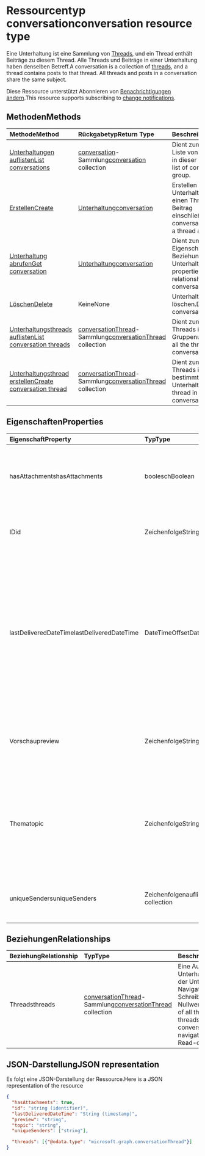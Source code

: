 # <a name="conversation-resource-type"></a><span data-ttu-id="129f2-101">Ressourcentyp conversation</span><span class="sxs-lookup"><span data-stu-id="129f2-101">conversation resource type</span></span>

<span data-ttu-id="129f2-p101">Eine Unterhaltung ist eine Sammlung von [Threads](conversationthread.md), und ein Thread enthält Beiträge zu diesem Thread. Alle Threads und Beiträge in einer Unterhaltung haben denselben Betreff.</span><span class="sxs-lookup"><span data-stu-id="129f2-p101">A conversation is a collection of [threads](conversationthread.md), and a thread contains posts to that thread. All threads and posts in a conversation share the same subject.</span></span>

<span data-ttu-id="129f2-104">Diese Ressource unterstützt Abonnieren von [Benachrichtigungen ändern](../../../concepts/webhooks.md).</span><span class="sxs-lookup"><span data-stu-id="129f2-104">This resource supports subscribing to [change notifications](../../../concepts/webhooks.md).</span></span>

## <a name="methods"></a><span data-ttu-id="129f2-105">Methoden</span><span class="sxs-lookup"><span data-stu-id="129f2-105">Methods</span></span>

| <span data-ttu-id="129f2-106">Methode</span><span class="sxs-lookup"><span data-stu-id="129f2-106">Method</span></span>       | <span data-ttu-id="129f2-107">Rückgabetyp</span><span class="sxs-lookup"><span data-stu-id="129f2-107">Return Type</span></span>  |<span data-ttu-id="129f2-108">Beschreibung</span><span class="sxs-lookup"><span data-stu-id="129f2-108">Description</span></span>|
|:---------------|:--------|:----------|
|[<span data-ttu-id="129f2-109">Unterhaltungen auflisten</span><span class="sxs-lookup"><span data-stu-id="129f2-109">List conversations</span></span>](../api/group_list_conversations.md) | <span data-ttu-id="129f2-110">[conversation](conversation.md)-Sammlung</span><span class="sxs-lookup"><span data-stu-id="129f2-110">[conversation](conversation.md) collection</span></span> |<span data-ttu-id="129f2-111">Dient zum Abrufen der Liste von Unterhaltungen in dieser Gruppe.</span><span class="sxs-lookup"><span data-stu-id="129f2-111">Get the list of conversations in this group.</span></span>|
|[<span data-ttu-id="129f2-112">Erstellen</span><span class="sxs-lookup"><span data-stu-id="129f2-112">Create</span></span>](../api/group_post_conversations.md) |[<span data-ttu-id="129f2-113">Unterhaltung</span><span class="sxs-lookup"><span data-stu-id="129f2-113">conversation</span></span>](conversation.md)| <span data-ttu-id="129f2-114">Erstellen Sie eine neue Unterhaltung, indem Sie einen Thread und einen Beitrag einschließen.</span><span class="sxs-lookup"><span data-stu-id="129f2-114">Create a new conversation by including a thread and a post.</span></span>|
|[<span data-ttu-id="129f2-115">Unterhaltung abrufen</span><span class="sxs-lookup"><span data-stu-id="129f2-115">Get conversation</span></span>](../api/conversation_get.md) | [<span data-ttu-id="129f2-116">Unterhaltung</span><span class="sxs-lookup"><span data-stu-id="129f2-116">conversation</span></span>](conversation.md) |<span data-ttu-id="129f2-117">Dient zum Lesen der Eigenschaften und der Beziehungen des Unterhaltungsobjekts.</span><span class="sxs-lookup"><span data-stu-id="129f2-117">Read properties and relationships of conversation object.</span></span>|
|[<span data-ttu-id="129f2-118">Löschen</span><span class="sxs-lookup"><span data-stu-id="129f2-118">Delete</span></span>](../api/conversation_delete.md) | <span data-ttu-id="129f2-119">Keine</span><span class="sxs-lookup"><span data-stu-id="129f2-119">None</span></span> |<span data-ttu-id="129f2-120">Unterhaltungsobjekt löschen.</span><span class="sxs-lookup"><span data-stu-id="129f2-120">Delete conversation object.</span></span> |
|[<span data-ttu-id="129f2-121">Unterhaltungsthreads auflisten</span><span class="sxs-lookup"><span data-stu-id="129f2-121">List conversation threads</span></span>](../api/conversation_list_threads.md) |<span data-ttu-id="129f2-122">[conversationThread](conversationthread.md)-Sammlung</span><span class="sxs-lookup"><span data-stu-id="129f2-122">[conversationThread](conversationthread.md) collection</span></span>| <span data-ttu-id="129f2-123">Dient zum Abrufen aller Threads in einer Gruppenunterhaltung.</span><span class="sxs-lookup"><span data-stu-id="129f2-123">Get all the threads in a group conversation.</span></span>|
|[<span data-ttu-id="129f2-124">Unterhaltungsthread erstellen</span><span class="sxs-lookup"><span data-stu-id="129f2-124">Create conversation thread</span></span>](../api/conversation_post_threads.md) |<span data-ttu-id="129f2-125">[conversationThread](conversationthread.md)-Sammlung</span><span class="sxs-lookup"><span data-stu-id="129f2-125">[conversationThread](conversationthread.md) collection</span></span>| <span data-ttu-id="129f2-126">Dient zum Erstellen eines Threads in einer bestimmten Unterhaltung.</span><span class="sxs-lookup"><span data-stu-id="129f2-126">Create a thread in the specified conversation.</span></span>|

## <a name="properties"></a><span data-ttu-id="129f2-127">Eigenschaften</span><span class="sxs-lookup"><span data-stu-id="129f2-127">Properties</span></span>
| <span data-ttu-id="129f2-128">Eigenschaft</span><span class="sxs-lookup"><span data-stu-id="129f2-128">Property</span></span>     | <span data-ttu-id="129f2-129">Typ</span><span class="sxs-lookup"><span data-stu-id="129f2-129">Type</span></span>   |<span data-ttu-id="129f2-130">Beschreibung</span><span class="sxs-lookup"><span data-stu-id="129f2-130">Description</span></span>|
|:---------------|:--------|:----------|
|<span data-ttu-id="129f2-131">hasAttachments</span><span class="sxs-lookup"><span data-stu-id="129f2-131">hasAttachments</span></span>|<span data-ttu-id="129f2-132">boolesch</span><span class="sxs-lookup"><span data-stu-id="129f2-132">Boolean</span></span>|<span data-ttu-id="129f2-133">Gibt an, ob einer der Beiträge innerhalb dieser Unterhaltung über mindestens eine Anlage verfügt.</span><span class="sxs-lookup"><span data-stu-id="129f2-133">Indicates whether any of the posts within this Conversation has at least one attachment.</span></span>|
|<span data-ttu-id="129f2-134">ID</span><span class="sxs-lookup"><span data-stu-id="129f2-134">id</span></span>|<span data-ttu-id="129f2-135">Zeichenfolge</span><span class="sxs-lookup"><span data-stu-id="129f2-135">String</span></span>|<span data-ttu-id="129f2-p102">Die eindeutigen Bezeichner der Unterhaltungen. Schreibgeschützt.</span><span class="sxs-lookup"><span data-stu-id="129f2-p102">The conversations's unique identifier. Read-only.</span></span>|
|<span data-ttu-id="129f2-138">lastDeliveredDateTime</span><span class="sxs-lookup"><span data-stu-id="129f2-138">lastDeliveredDateTime</span></span>|<span data-ttu-id="129f2-139">DateTimeOffset</span><span class="sxs-lookup"><span data-stu-id="129f2-139">DateTimeOffset</span></span>|<span data-ttu-id="129f2-p103">Der Timestamp-Typ stellt die Datums- und Uhrzeitinformationen mithilfe des ISO 8601-Formats dar und wird immer in UTC-Zeit angegeben. Mitternacht UTC-Zeit am 1. Januar 2014 würde z. B. wie folgt aussehen: `'2014-01-01T00:00:00Z'`</span><span class="sxs-lookup"><span data-stu-id="129f2-p103">The Timestamp type represents date and time information using ISO 8601 format and is always in UTC time. For example, midnight UTC on Jan 1, 2014 would look like this: `'2014-01-01T00:00:00Z'`</span></span>|
|<span data-ttu-id="129f2-142">Vorschau</span><span class="sxs-lookup"><span data-stu-id="129f2-142">preview</span></span>|<span data-ttu-id="129f2-143">Zeichenfolge</span><span class="sxs-lookup"><span data-stu-id="129f2-143">String</span></span>|<span data-ttu-id="129f2-144">Eine kurze Zusammenfassung aus dem Text des neuesten Beitrags in dieser Unterhaltung.</span><span class="sxs-lookup"><span data-stu-id="129f2-144">A short summary from the body of the latest post in this converstaion.</span></span>|
|<span data-ttu-id="129f2-145">Thema</span><span class="sxs-lookup"><span data-stu-id="129f2-145">topic</span></span>|<span data-ttu-id="129f2-146">Zeichenfolge</span><span class="sxs-lookup"><span data-stu-id="129f2-146">String</span></span>|<span data-ttu-id="129f2-p104">Das Thema der Unterhaltung. Diese Eigenschaft kann festgelegt werden, wenn die Unterhaltung erstellt wird, sie kann jedoch nicht aktualisiert werden.</span><span class="sxs-lookup"><span data-stu-id="129f2-p104">The topic of the conversation. This property can be set when the conversation is created, but it cannot be updated.</span></span>|
|<span data-ttu-id="129f2-149">uniqueSenders</span><span class="sxs-lookup"><span data-stu-id="129f2-149">uniqueSenders</span></span>|<span data-ttu-id="129f2-150">Zeichenfolgenauflistung</span><span class="sxs-lookup"><span data-stu-id="129f2-150">String collection</span></span>|<span data-ttu-id="129f2-151">Alle Benutzer, die eine Nachricht an diese Unterhaltung gesendet haben.</span><span class="sxs-lookup"><span data-stu-id="129f2-151">All the users that sent a message to this Conversation.</span></span>|

## <a name="relationships"></a><span data-ttu-id="129f2-152">Beziehungen</span><span class="sxs-lookup"><span data-stu-id="129f2-152">Relationships</span></span>
| <span data-ttu-id="129f2-153">Beziehung</span><span class="sxs-lookup"><span data-stu-id="129f2-153">Relationship</span></span> | <span data-ttu-id="129f2-154">Typ</span><span class="sxs-lookup"><span data-stu-id="129f2-154">Type</span></span>   |<span data-ttu-id="129f2-155">Beschreibung</span><span class="sxs-lookup"><span data-stu-id="129f2-155">Description</span></span>|
|:---------------|:--------|:----------|
|<span data-ttu-id="129f2-156">Threads</span><span class="sxs-lookup"><span data-stu-id="129f2-156">threads</span></span>|<span data-ttu-id="129f2-157">[conversationThread](conversationthread.md)-Sammlung</span><span class="sxs-lookup"><span data-stu-id="129f2-157">[conversationThread](conversationthread.md) collection</span></span>|<span data-ttu-id="129f2-p105">Eine Auflistung aller Unterhaltungsthreads in der Unterhaltung. Eine Navigationseigenschaft. Schreibgeschützt. Lässt Nullwerte zu.</span><span class="sxs-lookup"><span data-stu-id="129f2-p105">A collection of all the conversation threads in the conversation. A navigation property. Read-only. Nullable.</span></span>|

## <a name="json-representation"></a><span data-ttu-id="129f2-162">JSON-Darstellung</span><span class="sxs-lookup"><span data-stu-id="129f2-162">JSON representation</span></span>

<span data-ttu-id="129f2-163">Es folgt eine JSON-Darstellung der Ressource.</span><span class="sxs-lookup"><span data-stu-id="129f2-163">Here is a JSON representation of the resource</span></span>

<!--{
  "blockType": "resource",
  "optionalProperties": [
    "threads"
  ],
  "keyProperty": "id",
  "baseType": "microsoft.graph.entity",
  "@odata.type": "microsoft.graph.conversation",
  "@odata.annotations": [
    {
      "property": "threads",
      "capabilities": {
        "changeTracking": false,
        "searchable": false
      }
    }
  ]
}-->

```json
{
  "hasAttachments": true,
  "id": "string (identifier)",
  "lastDeliveredDateTime": "String (timestamp)",
  "preview": "string",
  "topic": "string",
  "uniqueSenders": ["string"],

  "threads": [{"@odata.type": "microsoft.graph.conversationThread"}]
}

```


<!-- uuid: 8fcb5dbc-d5aa-4681-8e31-b001d5168d79
2015-10-25 14:57:30 UTC -->
<!-- {
  "type": "#page.annotation",
  "description": "conversation resource",
  "keywords": "",
  "section": "documentation",
  "tocPath": ""
}-->
